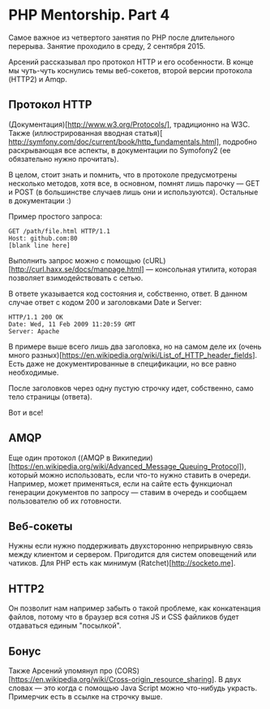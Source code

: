 # PHP Mentorship. Part 4
Самое важное из четвертого занятия по PHP после длительного перерыва. Занятие проходило в среду, 2 сентября 2015.

Арсений рассказывал про протокол HTTP и его особенности. В конце мы чуть-чуть коснулись темы веб-сокетов, второй версии протокола (HTTP2) и Amqp.

## Протокол HTTP

(Документация)[http://www.w3.org/Protocols/], традиционно на W3C. Также (иллюстрированная вводная статья)[ http://symfony.com/doc/current/book/http_fundamentals.html], подробно раскрывающая все аспекты, в документации по Symofony2 (ее обязательно нужно прочитать).

В целом, стоит знать и помнить, что в протоколе предусмотрены несколько методов, хотя все, в основном, помнят лишь парочку — GET и POST (в большинстве случаев лишь они и используются). Остальные в документации :)

Пример простого запроса:

```
GET /path/file.html HTTP/1.1
Host: github.com:80
[blank line here]
```

Выполнить запрос можно с помощью (cURL)[http://curl.haxx.se/docs/manpage.html] — консольная утилита, которая позволяет взимодействовать с сетью.

В ответе указывается код состояния и, собственно, ответ. В данном случае ответ с кодом 200 и заголовками Date и Server:

```
HTTP/1.1 200 OK
Date: Wed, 11 Feb 2009 11:20:59 GMT
Server: Apache
```

В примере выше всего лишь два заголовка, но на самом деле их (очень много разных)[https://en.wikipedia.org/wiki/List_of_HTTP_header_fields]. Есть даже не документированные в спецификации, но все равно необходимые.

После заголовков через одну пустую строчку идет, собственно, само тело страницы (ответа).

Вот и все!

## AMQP

Еще один протокол ((AMQP в Википедии)[https://en.wikipedia.org/wiki/Advanced_Message_Queuing_Protocol]), который можно использовать, если что-то нужно ставить в очереди. Например, может применяться, если на сайте есть функционал генерации документов по запросу — ставим в очередь и сообщаем пользователю об их готовности.

## Веб-сокеты

Нужны если нужно поддерживать двухсторонню неприрывную связь между клиентом и сервером. Пригодится для систем оповещений или чатиков. Для PHP есть как минимум (Ratchet)[http://socketo.me].

## HTTP2

Он позволит нам например забыть о такой проблеме, как конкатенация файлов, потому что в браузер вся сотня JS и CSS файликов будет отдаваться единым "посылкой".

## Бонус

Также Арсений упомянул про (CORS) [https://en.wikipedia.org/wiki/Cross-origin_resource_sharing]. В двух словах — это когда с помощью Java Script можно что-нибудь украсть. Примерчик есть в ссылке на строчку выше.
